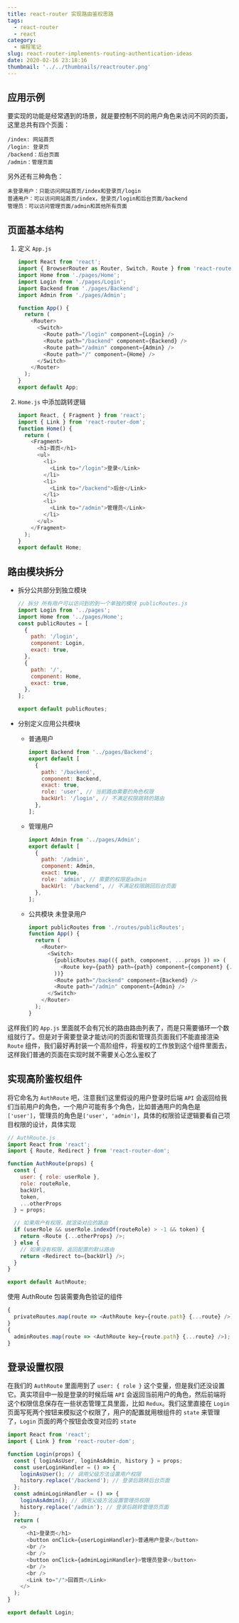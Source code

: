 ```yaml
---
title: react-router 实现路由鉴权思路
tags:
  - react-router
  - react
category:
  - 编程笔记
slug: react-router-implements-routing-authentication-ideas
date: 2020-02-16 23:18:16
thumbnail: '../../thumbnails/reactrouter.png'
---
```


## 应用示例

要实现的功能是经常遇到的场景，就是要控制不同的用户角色来访问不同的页面，这里总共有四个页面：

```terminal
/index: 网站首页
/login: 登录页
/backend：后台页面
/admin：管理页面
```

另外还有三种角色：

```terminal
未登录用户：只能访问网站首页/index和登录页/login
普通用户：可以访问网站首页/index，登录页/login和后台页面/backend
管理员：可以访问管理页面/admin和其他所有页面
```

## 页面基本结构

1. 定义 `App.js`

   ```js
   import React from 'react';
   import { BrowserRouter as Router, Switch, Route } from 'react-router-dom';
   import Home from './pages/Home';
   import Login from './pages/Login';
   import Backend from './pages/Backend';
   import Admin from './pages/Admin';

   function App() {
     return (
       <Router>
         <Switch>
           <Route path="/login" component={Login} />
           <Route path="/backend" component={Backend} />
           <Route path="/admin" component={Admin} />
           <Route path="/" component={Home} />
         </Switch>
       </Router>
     );
   }
   export default App;
   ```

2. `Home.js` 中添加跳转逻辑

   ```js
   import React, { Fragment } from 'react';
   import { Link } from 'react-router-dom';
   function Home() {
     return (
       <Fragment>
         <h1>首页</h1>
         <ul>
           <li>
             <Link to="/login">登录</Link>
           </li>
           <li>
             <Link to="/backend">后台</Link>
           </li>
           <li>
             <Link to="/admin">管理员</Link>
           </li>
         </ul>
       </Fragment>
     );
   }
   export default Home;
   ```

## 路由模块拆分

- 拆分公共部分到独立模块

  ```js
  // 拆分 所有用户可以访问到的到一个单独的模块 publicRoutes.js
  import Login from '../pages';
  import Home from '../pages/Home';
  const publicRoutes = [
    {
      path: '/login',
      component: Login,
      exact: true,
    },
    {
      path: '/',
      component: Home,
      exact: true,
    },
  ];

  export default publicRoutes;
  ```

- 分别定义应用公共模块

  - 普通用户

    ```js
    import Backend from '../pages/Backend';
    export default [
      {
        path: '/backend',
        component: Backend,
        exact: true,
        role: 'user', // 当前路由需要的角色权限
        backUrl: '/login', // 不满足权限跳转的路由
      },
    ];
    ```

  - 管理用户

    ```js
    import Admin from '../pages/Admin';
    export default [
      {
        path: '/admin',
        component: Admin,
        exact: true,
        role: 'admin', // 需要的权限是admin
        backUrl: '/backend', // 不满足权限跳回后台页面
      },
    ];
    ```

  - 公共模块 未登录用户

    ```js
    import publicRoutes from './routes/publicRoutes';
    function App() {
      return (
        <Router>
          <Switch>
            {publicRoutes.map(({ path, component, ...props }) => (
              <Route key={path} path={path} component={component} {...props} />
            ))}
            <Route path="/backend" component={Backend} />
            <Route path="/admin" component={Admin} />
          </Switch>
        </Router>
      );
    }
    ```

这样我们的 `App.js` 里面就不会有冗长的路由路由列表了，而是只需要循环一个数组就行了。但是对于需要登录才能访问的页面和管理员页面我们不能直接渲染 `Route` 组件，我们最好再封装一个高阶组件，将鉴权的工作放到这个组件里面去，这样我们普通的页面在实现时就不需要关心怎么鉴权了

## 实现高阶鉴权组件

将它命名为 `AuthRoute` 吧，注意我们这里假设的用户登录时后端 `API` 会返回给我们当前用户的角色，一个用户可能有多个角色，比如普通用户的角色是`['user']`，管理员的角色是`['user', 'admin']`，具体的权限验证逻辑要看自己项目权限的设计，具体实现

```js
// AuthRoute.js
import React from 'react';
import { Route, Redirect } from 'react-router-dom';

function AuthRoute(props) {
  const {
    user: { role: userRole },
    role: routeRole,
    backUrl,
    token,
    ...otherProps
  } = props;

  // 如果用户有权限，就渲染对应的路由
  if (userRole && userRole.indexOf(routeRole) > -1 && token) {
    return <Route {...otherProps} />;
  } else {
    // 如果没有权限，返回配置的默认路由
    return <Redirect to={backUrl} />;
  }
}

export default AuthRoute;
```

使用 AuthRoute 包装需要角色验证的组件

```js
{
  privateRoutes.map(route => <AuthRoute key={route.path} {...route} />);
}
{
  adminRoutes.map(route => <AuthRoute key={route.path} {...route} />);
}
```

## 登录设置权限

在我们的 `AuthRoute` 里面用到了 `user: { role }` 这个变量，但是我们还没设置它。真实项目中一般是登录的时候后端 `API` 会返回当前用户的角色，然后前端将这个权限信息保存在一些状态管理工具里面，比如 `Redux`。我们这里直接在 `Login` 页面写死两个按钮来模拟这个权限了，用户的配置就用根组件的 `state` 来管理了，`Login` 页面的两个按钮会改变对应的 `state`

```js
import React from 'react';
import { Link } from 'react-router-dom';

function Login(props) {
  const { loginAsUser, loginAsAdmin, history } = props;
  const userLoginHandler = () => {
    loginAsUser(); // 调用父级方法设置用户权限
    history.replace('/backend'); // 登录后跳转后台页面
  };
  const adminLoginHandler = () => {
    loginAsAdmin(); // 调用父级方法设置管理员权限
    history.replace('/admin'); // 登录后跳转管理员页面
  };
  return (
    <>
      <h1>登录页</h1>
      <button onClick={userLoginHandler}>普通用户登录</button>
      <br />
      <br />
      <button onClick={adminLoginHandler}>管理员登录</button>
      <br />
      <br />
      <Link to="/">回首页</Link>
    </>
  );
}

export default Login;
```
